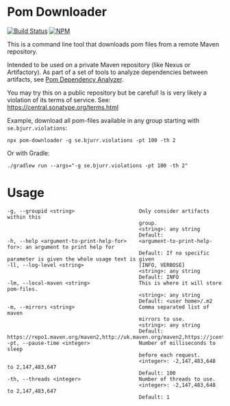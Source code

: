 # Pom Downloader
[![Build Status](https://travis-ci.org/tomasbjerre/pom-downloader.svg?branch=master)](https://travis-ci.org/tomasbjerre/pom-downloader)
[![NPM](https://img.shields.io/npm/v/pom-downloader.svg?style=flat-square) ](https://www.npmjs.com/package/pom-downloader)

This is a command line tool that downloads pom files from a remote Maven repository.

Intended to be used on a private Maven repository (like Nexus or Artifactory). As part of a set of tools to analyze dependencies between artifacts, see [Pom Dependency Analyzer](https://github.com/tomasbjerre/pom-dependency-analyzer).

You may try this on a public repository but be careful! Is is very likely a violation of its terms of service. See: https://central.sonatype.org/terms.html

Example, download all pom-files available in any group starting with `se.bjurr.violations`:

```shell
npx pom-downloader -g se.bjurr.violations -pt 100 -th 2
```

Or with Gradle:

```shell
./gradlew run --args="-g se.bjurr.violations -pt 100 -th 2"
```

# Usage

```shell
-g, --groupid <string>                     Only consider artifacts within this 
                                           group.
                                           <string>: any string
                                           Default: 
-h, --help <argument-to-print-help-for>    <argument-to-print-help-for>: an argument to print help for
                                           Default: If no specific parameter is given the whole usage text is given
-ll, --log-level <string>                  [INFO, VERBOSE]
                                           <string>: any string
                                           Default: INFO
-lm, --local-maven <string>                This is where it will store pom-files.
                                           <string>: any string
                                           Default: <user home>/.m2
-m, --mirrors <string>                     Comma separated list of maven 
                                           mirrors to use.
                                           <string>: any string
                                           Default: https://repo1.maven.org/maven2,http://uk.maven.org/maven2,https://jcenter.bintray.com
-pt, --pause-time <integer>                Number of milliseconds to sleep 
                                           before each request.
                                           <integer>: -2,147,483,648 to 2,147,483,647
                                           Default: 100
-th, --threads <integer>                   Number of threads to use.
                                           <integer>: -2,147,483,648 to 2,147,483,647
                                           Default: 1
```
